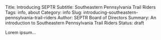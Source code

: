 Title: Introducing SEPTR
Subtitle: Southeastern Pennsylvania Trail Riders
Tags: info, about
Category: info
Slug: introducing-southeastern-pennsylvania-trail-riders
Author: SEPTR Board of Directors
Summary: An introduction to Southeastern Pennsylvania Trail Riders
Status: draft

Lorem ipsum...
